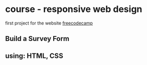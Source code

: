 <h1>course -   responsive web design</h1> 

first project for the website [freecodecamp](https://www.freecodecamp.org)

<h2>Build a Survey Form</h2>

<h2>using: HTML, CSS</h2>



